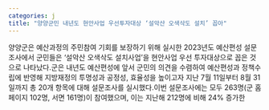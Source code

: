 ```yaml
---
categories: j
title: "양양군민 내년도 현안사업 우선투자대상 ‘설악산 오색삭도 설치’ 꼽아"
---
```

양양군은 예산과정의 주민참여 기회를 보장하기 위해 실시한 2023년도 예산편성 설문조사에서 군민들은 &lsquo;설악산 오색삭도 설치사업&rsquo;을 현안사업 우선 투자대상으로 꼽은 것으로 나타났다.군은 내년도 예산편성에 앞서 군민의 의견을 수렴하여 예산편성과 정책수립에 반영해 지방재정의 투명성과 공정성, 효율성을 높이고자 지난 7월 11일부터 8월 31일까지 총 20개 항목에 대해 설문조사를 실시했다.이번 설문조사에는 모두 263명(군 홈페이지 102명, 서면 161명)이 참여했으며, 이는 지난해 212명에 비해 24% 증가한